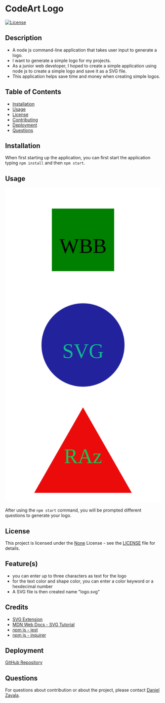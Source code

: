 # CodeArt Logo

[![License](https://img.shields.io/badge/License-None-brightgreen.svg)](https://opensource.org/licenses/None)

## Description
- A node js command-line application that takes user input to generate a logo.
- I want to generate a simple logo for my projects.
- As a junior web developer, I hoped to create a simple application using node js to create a simple logo and save it as a SVG file.
- This application helps save time and money when creating simple logos.


## Table of Contents
- [Installation](#installation)
- [Usage](#usage)
- [License](#license)
- [Contributing](#contributing)
- [Deployment](#deployment)
- [Questions](#questions)

## Installation
When first starting up the application, you can first start the application typing ```npm install``` and then ```npm start```. 

## Usage
![demo of the project](./examples/square.svg) ![demo of the project](./examples/circle.svg) ![demo of the project](./examples/triangle.svg)

After using the ```npm start``` command, you will be prompted different questions to generate your logo. 

## License

This project is licensed under the [None](https://opensource.org/licenses/None) License - see the [LICENSE](LICENSE) file for details.

## Feature(s)
- you can enter up to three characters as text for the logo 
- for the text color and shape color, you can enter a color keyword or a hexdecimal number 
- A SVG file is then created name "logo.svg" 

## Credits
- [SVG Extension](https://marketplace.visualstudio.com/items?itemName=jock.svg) 
- [MDN Web Docs - SVG Tutorial](https://developer.mozilla.org/en-US/docs/Web/SVG/Tutorial) 
- [npm js - jest](https://www.npmjs.com/package/jest?activeTab=readme) 
- [npm js - inquirer](https://www.npmjs.com/package/inquirer/v/8.2.4)

## Deployment
[GitHub Repository]()

## Questions
For questions about contribution or about the project, please contact [Daniel Zavala](mailto:zavaladaniel151@gmail.com).